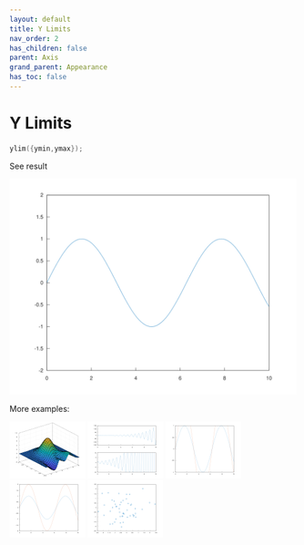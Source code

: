 ```yaml
---
layout: default
title: Y Limits
nav_order: 2
has_children: false
parent: Axis
grand_parent: Appearance
has_toc: false
---
```

# Y Limits

```cpp
ylim({ymin,ymax});
```


See result

[![example_ylim_1](ylim/ylim_1.svg)](../../../../examples/appearance/axis/ylim/ylim_1.cpp)

More examples:
    
[![example_ylim_2](ylim/ylim_2_thumb.png)](../../../../examples/appearance/axis/ylim/ylim_2.cpp)  [![example_ylim_3](ylim/ylim_3_thumb.png)](../../../../examples/appearance/axis/ylim/ylim_3.cpp)  [![example_ylim_4](ylim/ylim_4_thumb.png)](../../../../examples/appearance/axis/ylim/ylim_4.cpp)  [![example_ylim_5](ylim/ylim_5_thumb.png)](../../../../examples/appearance/axis/ylim/ylim_5.cpp)  [![example_ylim_6](ylim/ylim_6_thumb.png)](../../../../examples/appearance/axis/ylim/ylim_6.cpp)

  


